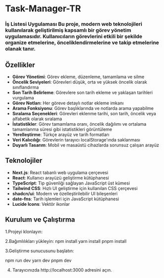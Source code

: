 # Task-Manager-TR
### İş Listesi Uygulaması  Bu proje, modern web teknolojileri kullanılarak geliştirilmiş kapsamlı bir görev yönetim uygulamasıdır. Kullanıcıların görevlerini etkili bir şekilde organize etmelerine, önceliklendirmelerine ve takip etmelerine olanak tanır.

## Özellikler

- **Görev Yönetimi**: Görev ekleme, düzenleme, tamamlama ve silme
- **Öncelik Seviyeleri**: Görevleri düşük, orta ve yüksek öncelik olarak sınıflandırma
- **Son Tarih Belirleme**: Görevlere son tarih ekleme ve yaklaşan tarihleri vurgulama
- **Görev Notları**: Her göreve detaylı notlar ekleme imkanı
- **Arama Fonksiyonu**: Görev başlıklarında ve notlarda arama yapabilme
- **Sıralama Seçenekleri**: Görevleri eklenme tarihi, son tarih, öncelik veya alfabetik olarak sıralama
- **İstatistikler**: Görev tamamlama oranı, öncelik dağılımı ve ortalama tamamlanma süresi gibi istatistikleri görüntüleme
- **Yerelleştirme**: Türkçe arayüz ve tarih formatları
- **Veri Kalıcılığı**: Görevlerin tarayıcı localStorage'ında saklanması
- **Duyarlı Tasarım**: Mobil ve masaüstü cihazlarda sorunsuz çalışan arayüz

## Teknolojiler

- **Next.js**: React tabanlı web uygulama çerçevesi
- **React**: Kullanıcı arayüzü geliştirme kütüphanesi
- **TypeScript**: Tip güvenliği sağlayan JavaScript üst kümesi
- **Tailwind CSS**: Hızlı UI geliştirme için kullanılan CSS çerçevesi
- **shadcn/ui**: Modern ve özelleştirilebilir UI bileşenleri
- **date-fns**: Tarih işlemleri için JavaScript kütüphanesi
- **Lucide Icons**: Vektör ikonlar

## Kurulum ve Çalıştırma

1.Projeyi klonlayın:

2.Bağımlılıkları yükleyin:
npm install
yarn install
pnpm install

3.Geliştirme sunucusunu başlatın:

npm run dev
yarn dev
pnpm dev

4. Tarayıcınızda http://localhost:3000 adresini açın.
